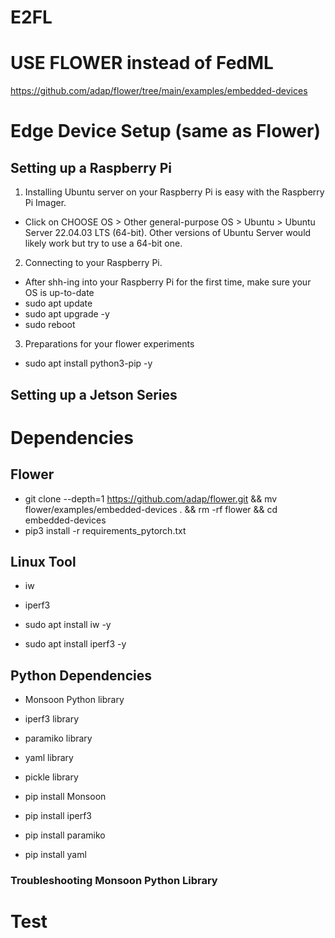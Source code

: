 # E2FL

# USE FLOWER instead of FedML
https://github.com/adap/flower/tree/main/examples/embedded-devices

# Edge Device Setup (same as Flower)

## Setting up a Raspberry Pi
1. Installing Ubuntu server on your Raspberry Pi is easy with the Raspberry Pi Imager.
- Click on CHOOSE OS > Other general-purpose OS > Ubuntu > Ubuntu Server 22.04.03 LTS (64-bit). Other versions of Ubuntu Server would likely work but try to use a 64-bit one.
2. Connecting to your Raspberry Pi.
- After shh-ing into your Raspberry Pi for the first time, make sure your OS is up-to-date
- sudo apt update
- sudo apt upgrade -y
- sudo reboot
3. Preparations for your flower experiments
- sudo apt install python3-pip -y

## Setting up a Jetson Series


# Dependencies

## Flower
- git clone --depth=1 https://github.com/adap/flower.git && mv flower/examples/embedded-devices . && rm -rf flower && cd embedded-devices
- pip3 install -r requirements_pytorch.txt

## Linux Tool
- iw
- iperf3

- sudo apt install iw -y
- sudo apt install iperf3 -y

## Python Dependencies
- Monsoon Python library
- iperf3 library
- paramiko library
- yaml library
- pickle library

- pip install Monsoon
- pip install iperf3
- pip install paramiko
- pip install yaml

### Troubleshooting Monsoon Python Library 


# Test
